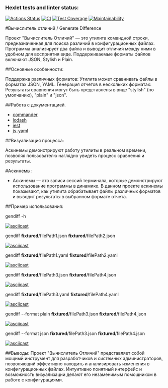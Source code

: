 ### Hexlet tests and linter status:
[![Actions Status](https://github.com/userbairapshi/frontend-project-46/actions/workflows/hexlet-check.yml/badge.svg)](https://github.com/userbairapshi/frontend-project-46/actions) [![CI](https://github.com/userbairapshi/frontend-project-46/actions/workflows/eslnt-test-check.yml/badge.svg)](https://github.com/userbairapshi/frontend-project-46/actions/workflows/eslnt-test-check.yml) [![Test Coverage](https://api.codeclimate.com/v1/badges/daf44fed5c00cdacf56f/test_coverage)](https://codeclimate.com/github/userbairapshi/frontend-project-46/test_coverage) [![Maintainability](https://api.codeclimate.com/v1/badges/daf44fed5c00cdacf56f/maintainability)](https://codeclimate.com/github/userbairapshi/frontend-project-46/maintainability)

#Вычислитель отличий / Generate Difference

Проект "Вычислитель Отличий" — это утилита командной строки, предназначенная для поиска различий в конфигурационных файлах. Программа анализирует два файла и выводит отличия между ними в удобном для восприятия виде. Поддерживаемые форматы файлов включают JSON, Stylish и Plain.

##Основные особенности:

Поддержка различных форматов: Утилита может сравнивать файлы в форматах JSON, YAML.
Генерация отчетов в нескольких форматах: Результаты сравнения могут быть представлены в виде "stylish" (по умолчанию), "plain" и "json".

##Работа с документацией.

- [commander](https://www.npmjs.com/package/commander)
- [lodash](https://lodash.com)
- [jest](https://jestjs.io/ru/)
- [js-yaml](https://www.npmjs.com/package/js-yaml)


##Визуализация процесса: 

Аскинемы демонстрируют работу утилиты в реальном времени, позволяя пользователю наглядно увидеть процесс сравнения и результаты.


#Аскинемы:
- Аскинемы — это записи сессий терминала, которые демонстрируют использование программы в динамике. В данном проекте аскинемы показывают, как утилита обрабатывает файлы различных форматов и выводит результаты в выбранном формате отчета.

##Пример использования:

gendiff -h

[![asciicast](https://asciinema.org/a/WrS2oANiXgdcwuGyOp4ufybrP.svg)](https://asciinema.org/a/WrS2oANiXgdcwuGyOp4ufybrP)

gendiff __fixtured__/filePath1.json __fixtured__/filePath2.json

[![asciicast](https://asciinema.org/a/sSz28AvCkLpuoFZxzriDe01uD.svg)](https://asciinema.org/a/sSz28AvCkLpuoFZxzriDe01uD)

gendiff __fixtured__/filePath1.yaml __fixtured__/filePath2.yaml

[![asciicast](https://asciinema.org/a/RA37E4jyODFxrzjnM6vijkMdc.svg)](https://asciinema.org/a/RA37E4jyODFxrzjnM6vijkMdc)

gendiff __fixtured__/filePath3.json __fixtured__/filePath4.json

[![asciicast](https://asciinema.org/a/nr2Pan68zXLqwC3MuuUVErJlz.svg)](https://asciinema.org/a/nr2Pan68zXLqwC3MuuUVErJlz)

gendiff __fixtured__/filePath3.yaml __fixtured__/filePath4.yaml

[![asciicast](https://asciinema.org/a/OLxD8j4TK6S1ymPiOG9Svmbo2.svg)](https://asciinema.org/a/OLxD8j4TK6S1ymPiOG9Svmbo2)

gendiff --format plain __fixtured__/filePath3.json __fixtured__/filePath4.json

[![asciicast](https://asciinema.org/a/6UYYnCE4Z2c9bTqs5STOwMPru.svg)](https://asciinema.org/a/6UYYnCE4Z2c9bTqs5STOwMPru)

gendiff --format json __fixtured__/filePath3.json __fixtured__/filePath4.json

[![asciicast](https://asciinema.org/a/ChEKxlVFaKN5TFQH3hRQvcWKy.svg)](https://asciinema.org/a/ChEKxlVFaKN5TFQH3hRQvcWKy)

##Выводы:
Проект "Вычислитель Отличий" представляет собой мощный инструмент для разработчиков и системных администраторов, позволяющий эффективно находить и анализировать изменения в конфигурационных файлах. Интуитивно понятный интерфейс и возможность визуализации делают его незаменимым помощником в работе с конфигурациями.